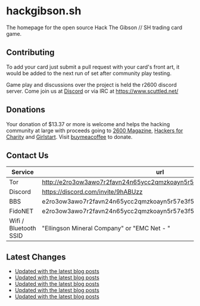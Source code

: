 # hackgibson.sh
The homepage for the open source Hack The Gibson // SH trading card game.


## Contributing

To add your card just submit a pull request with your card's front art, it would be added to the next run of set after community play testing.

Game play and discussions over the project is held the r2600 discord server. Come join us at [Discord](https://discord.com/invite/9hABUzz) or via IRC at https://www.scuttled.net/


## Donations

Your donation of $13.37 or more is welcome and helps the hacking community at large with proceeds going to [2600 Magazine](https://2600.com/), [Hackers for Charity](https://hackersforcharity.org) and [Girlstart](https://girlstart.org).  Visit [buymeacoffee](https://www.buymeacoffee.com/hackgibson.sh) to donate.


## Contact Us

Service | url
-|-
Tor | http://e2ro3ow3awo7r2favn24n65ycc2qmzkoayn5r57e3f56nvjwdcgg32ad.onion
Discord | https://discord.com/invite/9hABUzz
BBS | e2ro3ow3awo7r2favn24n65ycc2qmzkoayn5r57e3f56nvjwdcgg32ad.onion:23
FidoNET | e2ro3ow3awo7r2favn24n65ycc2qmzkoayn5r57e3f56nvjwdcgg32ad.onion:24554
Wifi / Bluetooth SSID | "Ellingson Mineral Company" or "EMC Net - <fidonet address>"

## Latest Changes
<!-- BLOG-POST-LIST:START -->
- [Updated with the latest blog posts](https://github.com/DFW2600/hackgibson.sh/commit/f9ff75dab132582f77a7a2a640f71e96583997a3)
- [Updated with the latest blog posts](https://github.com/DFW2600/hackgibson.sh/commit/453a4f4f26f693a2a94bf91b5f04efdeef330884)
- [Updated with the latest blog posts](https://github.com/DFW2600/hackgibson.sh/commit/f2063a10995be53460aed7ba55f4923aeb4713ed)
- [Updated with the latest blog posts](https://github.com/DFW2600/hackgibson.sh/commit/25c8153f1b5d385d1f60f8c3bd87433eea69a90b)
- [Updated with the latest blog posts](https://github.com/DFW2600/hackgibson.sh/commit/af08c966bc80f2304d43082d46eed6f231123495)
<!-- BLOG-POST-LIST:END -->
